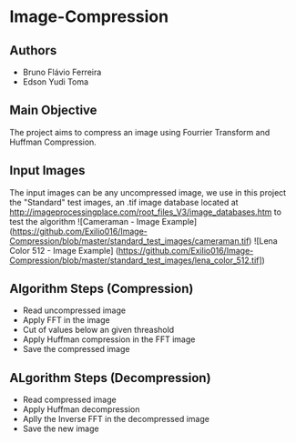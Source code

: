 # Image-Compression
## Authors
- Bruno Flávio Ferreira
- Edson Yudi Toma

## Main Objective 
The project aims to compress an image using Fourrier Transform and Huffman Compression.

## Input Images
The input images can be any uncompressed image, we use in this project the "Standard" test images, an .tif image database located at http://imageprocessingplace.com/root_files_V3/image_databases.htm to test the algorithm
![Cameraman - Image Example]
(https://github.com/Exilio016/Image-Compression/blob/master/standard_test_images/cameraman.tif)
![Lena Color 512 - Image Example]
(https://github.com/Exilio016/Image-Compression/blob/master/standard_test_images/lena_color_512.tif])

## Algorithm Steps (Compression)
* Read uncompressed image
* Apply FFT in the image
* Cut of values below an given threashold
* Apply Huffman compression in the FFT image
* Save the compressed image

## ALgorithm Steps (Decompression)
* Read compressed image
* Apply Huffman decompression
* Aplly the Inverse FFT in the decompressed image
* Save the new image
